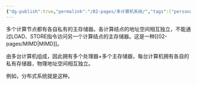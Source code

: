 ```yaml
---
{"dg-publish":true,"permalink":"/02-pages/多计算机系统/","tags":["personal/blog","计算机组成原理/CPU"]}
---
```


多个计算节点都有各⾃私有的主存储器。各计算结点的地址空间相互独⽴，不能通过LOAD、STORE指令访问另⼀个计算结点的主存储器。这是一种[[02-pages/MIMD\|MIMD]]。

由多台计算机组成，因此拥有多个处理器+多个主存储器，每台计算机拥有各⾃的私有存储器，物理地址空间相互独⽴。

例如，分布式系统就是这种。